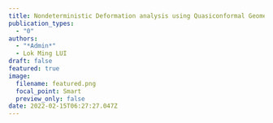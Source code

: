 ```yaml
---
title: Nondeterministic Deformation analysis using Quasiconformal Geometry
publication_types:
  - "0"
authors:
  - "*Admin*"
  - Lok Ming LUI
draft: false
featured: true
image:
  filename: featured.png
  focal_point: Smart
  preview_only: false
date: 2022-02-15T06:27:27.047Z
---
```

